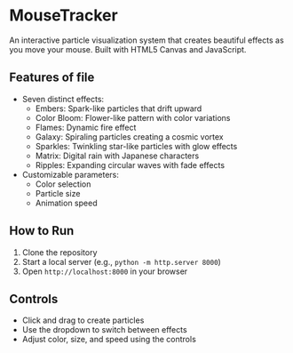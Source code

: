 # MouseTracker

An interactive particle visualization system that creates beautiful effects as you move your mouse. Built with HTML5 Canvas and JavaScript.

## Features of file

- Seven distinct effects:
  - Embers: Spark-like particles that drift upward
  - Color Bloom: Flower-like pattern with color variations
  - Flames: Dynamic fire effect
  - Galaxy: Spiraling particles creating a cosmic vortex
  - Sparkles: Twinkling star-like particles with glow effects
  - Matrix: Digital rain with Japanese characters
  - Ripples: Expanding circular waves with fade effects
- Customizable parameters:
  - Color selection
  - Particle size
  - Animation speed

## How to Run

1. Clone the repository
2. Start a local server (e.g., `python -m http.server 8000`)
3. Open `http://localhost:8000` in your browser

## Controls

- Click and drag to create particles
- Use the dropdown to switch between effects
- Adjust color, size, and speed using the controls
